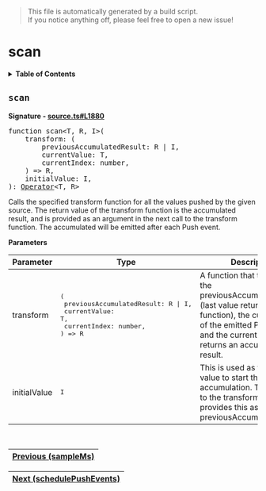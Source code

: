 > This file is automatically generated by a build script.<br>If you notice anything off, please feel free to open a new issue!

# scan

<details><summary><b>Table of Contents</b></summary>

1. [<code>scan</code>](#scan)</details>

## <a name="scan"></a><code>scan</code>

<b>Signature - [source.ts#L1880](..\/..\/packages\/core\/src\/source.ts#L1880)</b>

<pre>function scan&lt;T, R, I&gt;(<br>    transform: (<br>        previousAccumulatedResult: R | I,<br>        currentValue: T,<br>        currentIndex: number,<br>    ) =&gt; R,<br>    initialValue: I,<br>): <a href="000-Operator.md#Operator">Operator</a>&lt;T, R&gt;</pre>

Calls the specified transform function for all the values pushed by the given source. The return value of the transform function is the accumulated result, and is provided as an argument in the next call to the transform function. The accumulated will be emitted after each Push event.

<b>Parameters</b>

| Parameter | Type | Description |
| --- | --- | --- |
| transform | <pre>(<br>    previousAccumulatedResult: R &#124; I,<br>    currentValue: T,<br>    currentIndex: number,<br>) =&gt; R</pre> | A function that transforms the previousAccumulatedResult \(last value returned by this function\), the currentValue of the emitted Push event and the currentIndex, and returns an accumulated result. |
| initialValue | <pre lang="ts">I</pre> | This is used as the initial value to start the accumulation. The first call to the transform function provides this as the previousAccumulatedResult. |
<br>

| [Previous \(sampleMs\)](062-sampleMs.md#readme) |
| --- |

<div align="right">

| [Next \(schedulePushEvents\)](064-schedulePushEvents.md#readme) |
| --- |
</div>
